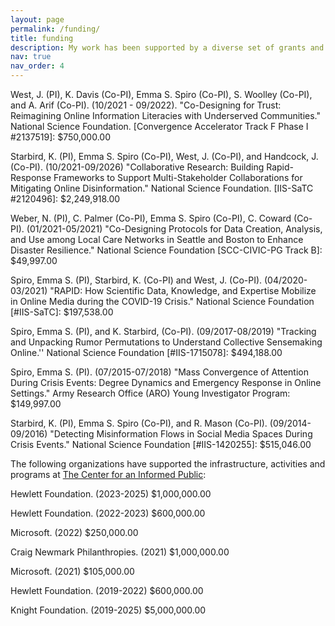 ```yaml
---
layout: page
permalink: /funding/
title: funding
description: My work has been supported by a diverse set of grants and gifts, both individual and collaborative. 
nav: true
nav_order: 4
---
```


West, J. (PI), K. Davis (Co-PI), Emma S. Spiro (Co-PI), S. Woolley (Co-PI), and A. Arif (Co-PI). (10/2021 - 09/2022). "Co-Designing for Trust: Reimagining Online Information Literacies with Underserved Communities." National Science Foundation.  [Convergence Accelerator Track F Phase I #2137519]: $750,000.00

Starbird, K. (PI), Emma S. Spiro (Co-PI), West, J. (Co-PI), and Handcock, J. (Co-PI). (10/2021-09/2026) "Collaborative Research: Building Rapid-Response Frameworks to Support Multi-Stakeholder Collaborations for Mitigating Online Disinformation." National Science Foundation. [IIS-SaTC #2120496]: $2,249,918.00

Weber, N. (PI), C. Palmer (Co-PI), Emma S. Spiro (Co-PI), C. Coward (Co-PI). (01/2021-05/2021) "Co-Designing Protocols for Data Creation, Analysis, and Use among Local Care Networks in Seattle and Boston to Enhance Disaster Resilience." National Science Foundation [SCC-CIVIC-PG Track B]: $49,997.00

Spiro, Emma S. (PI), Starbird, K. (Co-PI) and West, J. (Co-PI). (04/2020-03/2021) "RAPID: How Scientific Data, Knowledge, and Expertise Mobilize in Online Media during the COVID-19 Crisis." National Science Foundation [#IIS-SaTC]: $197,538.00

Spiro, Emma S. (PI), and K. Starbird, (Co-PI). (09/2017-08/2019) "Tracking and Unpacking Rumor Permutations to Understand Collective Sensemaking Online.'' National Science Foundation [#IIS-1715078]: $494,188.00

Spiro, Emma S. (PI). (07/2015-07/2018) "Mass Convergence of Attention During Crisis Events: Degree Dynamics and Emergency Response in Online Settings." Army Research Office (ARO) Young Investigator Program: $149,997.00

Starbird, K. (PI), Emma S. Spiro (Co-PI), and R. Mason (Co-PI). (09/2014-09/2016) "Detecting Misinformation Flows in Social Media Spaces During Crisis Events." National Science Foundation [#IIS-1420255]: $515,046.00 

The following organizations have supported the infrastructure, activities and programs at <a href="https://www.cip.uw.edu/" >The Center for an Informed Public</a>:  

Hewlett Foundation. (2023-2025) $1,000,000.00

Hewlett Foundation. (2022-2023) $600,000.00

Microsoft. (2022) $250,000.00

Craig Newmark Philanthropies. (2021) $1,000,000.00

Microsoft. (2021) $105,000.00

Hewlett Foundation. (2019-2022) $600,000.00

Knight Foundation. (2019-2025) $5,000,000.00
